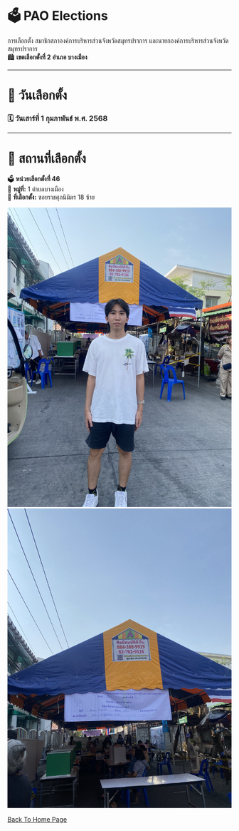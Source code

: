 # 🗳️ PAO Elections  
การเลือกตั้ง สมาชิกสภาองค์การบริหารส่วนจังหวัดสมุทรปราการ และนายกองค์การบริหารส่วนจังหวัดสมุทรปราการ  
🏙️ **เขตเลือกตั้งที่ 2 อำเภอ บางเมือง**  

---

# 📅 วันเลือกตั้ง  
### 🗓 วันเสาร์ที่ 1 กุมภาพันธ์ พ.ศ. 2568  

---

# 📍 สถานที่เลือกตั้ง  
🗳️ **หน่วยเลือกตั้งที่ 46**  
🏡 **หมู่ที่:** 1 ตำบลบางเมือง  
📌 **ที่เลือกตั้ง:** ซอยราชศุภนิมิตร 18 ซ้าย  

![pao1](image_readme/IMG_5549.jpeg)
![pao2](image_readme/IMG_5551.jpeg)

[Back To Home Page](README.md)
